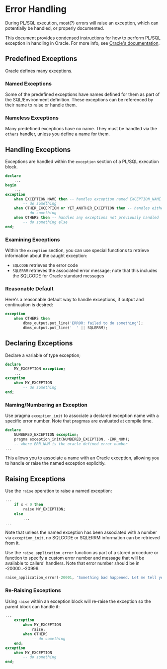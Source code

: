 # Error Handling

During PL/SQL execution, most(?) errors will raise an exception, which can potentially be handled, or properly documented.

This document provides condensed instructions for how to perform PL/SQL exception in handling in Oracle. For more info, see [Oracle's documentation](http://docs.oracle.com/cd/B19306_01/appdev.102/b14261/errors.htm#i9355).

## Predefined Exceptions
Oracle defines many exceptions.

### Named Exceptions
Some of the predefined exceptions have names defined for them as part of the SQL/Environment definition. These exceptions can be referenced by their name to raise or handle them.

### Nameless Exceptions
Many predefined exceptions have no name. They must be handled via the `others` handler, unless you define a name for them.

## Handling Exceptions
Exceptions are handled within the `exception` section of a PL/SQL execution block.
```SQL
declare
    ...
begin
    ...
exception
    when EXCEPTION_NAME then -- handles exception named EXCEPTION_NAME
        -- do something
    when OTHER_EXCEPTION or YET_ANOTHER_EXCEPTION then -- handles either
        -- do something
    when OTHERS then -- handles any exceptions not previously handled
        -- do something else
end;
```

### Examining Exceptions
Within the `exception` section, you can use special functions to retrieve information about the caught exception:

* `SQLCODE` retrieves the error code
* `SQLERRM` retrieves the associated error message; note that this includes the SQLCODE for Oracle standard messages

### Reasonable Default
Here's a reasonable default way to handle exceptions, if output and continuation is desired:
``` SQL
exception
    when OTHERS then
        dbms_output.put_line('ERROR: failed to do something');
        dbms_output.put_line('  ' || SQLERRM);
```

## Declaring Exceptions
Declare a variable of type exception;
```SQL
declare
    MY_EXCEPTION exception;
    ...
exception
    when MY_EXCEPTION
        -- do something
end;
```

### Naming/Numbering an Exception
Use pragma `exception_init` to associate a declared exception name with a specific error number. Note that pragmas are evaluated at compile time.
```SQL
declare
    NUMBERED_EXCEPTION exception;
    pragma exception_init(NUMBERED_EXCEPTION, -ERR_NUM);
    -- where ERR_NUM is the oracle defined error number
...
```
This allows you to associate a name with an Oracle exception, allowing you to handle or raise the named exception explicitly.

## Raising Exceptions
Use the `raise` operation to raise a named exception:
```SQL
...
    if x < 0 then
        raise MY_EXCEPTION;
    else
        ...
...
```
Note that unless the named exception has been associated with a number via `exception_init`, no SQLCODE or SQLERRM information can be retrieved from it.

Use the `raise_application_error` function as part of a stored procedure or function to specify a custom error number and message that will be available to callers' handlers. Note that error number should be in -20000..-20999.

```SQL
raise_application_error(-20001, 'Something bad happened. Let me tell you about it.');
```

### Re-Raising Exceptions
Using `raise` within an exception block will re-raise the exception so the parent block can handle it:
```SQL
...
    exception
        when MY_EXCEPTION
            raise;
        when OTHERS
            -- do something
    end;
exception
    when MY_EXCEPTION
        -- do something
end;